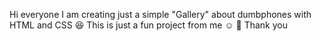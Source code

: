 Hi everyone I am creating just a simple "Gallery" about dumbphones with HTML and CSS :satisfied:
This is just a fun project from me :relaxed: :memo:
Thank you
